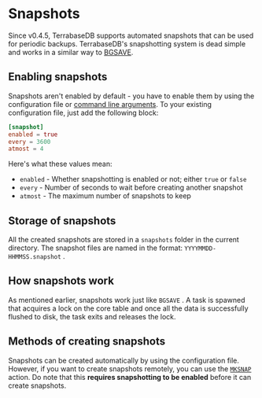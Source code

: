 # Snapshots

Since v0.4.5, TerrabaseDB supports automated snapshots that can be used for periodic backups. 
TerrabaseDB's snapshotting system is dead simple and works in a similar way to [BGSAVE](./Persistence.md).

## Enabling snapshots

Snapshots aren't enabled by default - you have to enable them by using the configuration file or [command line arguments](/config-command-line). To your existing configuration file, just add the following block:

``` toml
[snapshot]
enabled = true
every = 3600
atmost = 4
```

Here's what these values mean:

* `enabled` - Whether snapshotting is enabled or not; either `true` or `false`
* `every` - Number of seconds to wait before creating another snapshot
* `atmost` - The maximum number of snapshots to keep

## Storage of snapshots

All the created snapshots are stored in a `snapshots` folder in the current directory.
The snapshot files are named in the format: `YYYYMMDD-HHMMSS.snapshot` .

## How snapshots work

As mentioned earlier, snapshots work just like `BGSAVE` . A task is spawned that acquires a lock on the core table and once all the data is successfully flushed to disk, the task exits and releases the lock.

## Methods of creating snapshots

Snapshots can be created automatically by using the configuration file. However, if you want to create snapshots remotely, you can use the [ `MKSNAP` ](/Actions/MKSNAP) action. Do note that this **requires snapshotting to be enabled** before it can create snapshots.
